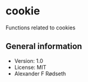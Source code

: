 # cookie

Functions related to cookies

General information
-------------------

* Version: 1.0
* License: MIT
* Alexander F Rødseth

